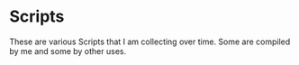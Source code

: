 # Scripts

These are various Scripts that I am collecting over time. Some are compiled by me and some by other uses.
